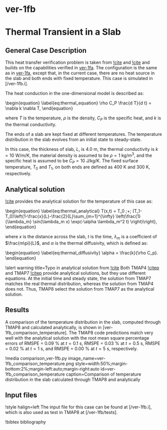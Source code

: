 # ver-1fb

# Thermal Transient in a Slab

## General Case Description

This heat transfer verification problem is taken from [!cite](longhurst1992verification) and [!cite](ambrosek2008verification) and builds on the capabilities verified in [ver-1fa](ver-1fa.md). The configuration is the same as in [ver-1fa](ver-1fa.md), except that, in the current case, there are no heat source in the slab and both ends with fixed temperature. This case is simulated in [/ver-1fb.i].

The heat conduction in the one-dimensional model is described as:

\begin{equation} \label{eq:thermal_equation}
\rho C_P \frac{d T}{d t} = \nabla k \nabla T,
\end{equation}

where $T$ is the temperature, $\rho$ is the density, $C_P$ is the specific heat, and $k$ is the thermal conductivity.

The ends of a slab are kept fixed at different temperatures. The temperature distribution in the slab evolves from an initial state to steady-state.

In this case, the thickness of slab, $L$, is 4.0 m, the thermal conductivity is $k =10$ W/m/K, the material density is assumed to be $\rho = 1$ kg/m$^3$, and the specific heat is assumed to be $C_P = 10$ J/kg/K. The fixed surface temperature, $T_0$ and $T_1$, on both ends are defined as 400 K and 300 K, respectively.

## Analytical solution

[!cite](Incropera2002) provides the analytical solution for the temperature of this case as:

\begin{equation} \label{eq:thermal_analytical}
T(x,t) = T_0 \;+\; (T_1-T_0)\left\{1-\frac{x}{L}-\frac{2}{L}\sum_{m=1}^{\infty} \left(\frac{1}{\lambda_m}  \sin(\lambda_m x) \exp(-\alpha \lambda_m^2 t)  \right)\right\},
\end{equation}

where $x$ is the distance across the slab, $t$ is the time, $\lambda_m$ is a coefficient of $\frac{m\pi}{L}$, and $\alpha$ is the thermal diffusivity, which is defined as:

\begin{equation} \label{eq:thermal_diffusivity}
\alpha = \frac{k}{\rho C_p}.
\end{equation}

!alert warning title=Typo in analytical solution from [!cite](longhurst1992verification)
Both TMAP4 [!citep](longhurst1992verification) and TMAP7 [!citep](ambrosek2008verification) provide analytical solutions, but they use different equations. At the initial time and steady state, the solution from TMAP7 matches the real thermal distribution, whereas the solution from TMAP4 does not. Thus, TMAP8 select the solution from TMAP7 as the analytical solution.

## Results

A comparison of the temperature distribution in the slab, computed through TMAP8 and calculated analytically, is shown in [ver-1fb_comparison_temperature]. The TMAP8 code predictions match very well with the analytical solution with the root mean square percentage errors of RMSPE = 0.09 % at $t = 0.1$ s, RMSPE = 0.03 % at $t = 0.5$ s, RMSPE = 0.02 % at $t = 1$ s, and RMSPE = 0.00 % at $t = 5$ s, respectively.

!media comparison_ver-1fb.py
       image_name=ver-1fb_comparison_temperature.png
       style=width:50%;margin-bottom:2%;margin-left:auto;margin-right:auto
       id=ver-1fb_comparison_temperature
       caption=Comparison of temperature distribution in the slab calculated
        through TMAP8 and analytically

## Input files

!style halign=left
The input file for this case can be found at [/ver-1fb.i], which is also used as test in TMAP8 at [/ver-1fb/tests].

!bibtex bibliography
